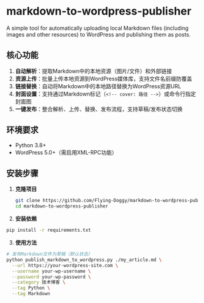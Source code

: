 <!--
 * @Autor: Flying-Doggy
 * @Date: 2025-09-17 13:53:41
 * @title: 
-->
# markdown-to-wordpress-publisher
 A simple  tool for automatically uploading local Markdown files (including images and other resources) to WordPress and publishing them as posts.

## 核心功能
1. **自动解析**：提取Markdown中的本地资源（图片/文件）和外部链接
2. **资源上传**：批量上传本地资源到WordPress媒体库，支持文件名前缀防覆盖
3. **链接替换**：自动将Markdown中的本地路径替换为WordPress资源URL
4. **封面设置**：支持通过Markdown标记（`<!-- cover: 路径 -->`）或命令行指定封面图
5. **一键发布**：整合解析、上传、替换、发布流程，支持草稿/发布状态切换


## 环境要求
- Python 3.8+
- WordPress 5.0+（需启用XML-RPC功能）


## 安装步骤
1. **克隆项目**
   ```bash
   git clone https://github.com/Flying-Doggy/markdown-to-wordpress-publisher.git
   cd markdown-to-wordpress-publisher
   ```

2.  **安装依赖**
```bash
pip install -r requirements.txt
```

3. **使用方法**
```bash
# 发布Markdown文件为草稿（默认状态）
python publish_markdown_to_wordpress.py ./my_article.md \
  --url https://your-wordpress-site.com \
  --username your-wp-username \
  --password your-wp-password \
  --category 技术博客 \
  --tag Python \
  --tag Markdown

```

